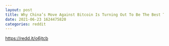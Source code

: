 ```yaml
--- 
layout: post 
title: Why China’s Move Against Bitcoin Is Turning Out To Be The Best Thing Ever For The Crypto Market 
date: 2021-06-23 1624475820 
categories: reddit 
--- 
```

https://redd.it/o6jtcb